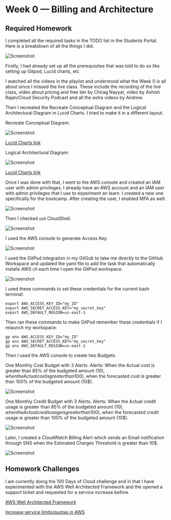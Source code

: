 # Week 0 — Billing and Architecture

## Required Homework
I completed all the required tasks in the TODO list in the Students Portal. Here is a breakdown of all the things I did.

![Screenshot](https://github.com/aaditunni/aws-bootcamp-cruddur-2023/blob/main/journal/week0/todolist.JPG)

Firstly, I had already set up all the prerequisites that was told to do so like setting up Gitpod, Lucid charts, etc

I watched all the videos in the playlist and understood what the Week 0 is all about since I missed the live class. These include the recording of the live class, video about pricing and free tier by Chirag Nayyar, video by Ashish Rajan/Cloud Security Podcast and all the extra videos by Andrew.

Then I recreated the Recreate Conceptual Diagram and the Logical Architectural Diagram in Lucid Charts. I tried to make it in a different layout. 

Recreate Conceptual Diagram:

![Screenshot](https://github.com/aaditunni/aws-bootcamp-cruddur-2023/blob/main/journal/week0/Conceptual%20Diagram.jpeg)

[Lucid Charts link](https://lucid.app/lucidchart/3d7d91bb-21d0-4f55-94cf-d8ae22e8d150/edit?invitationId=inv_10a7c99c-ffd9-4dd0-91d8-6da8bdbfea2a)


Logical Architectural Diagram: 

![Screenshot](https://github.com/aaditunni/aws-bootcamp-cruddur-2023/blob/main/journal/week0/Logical%20Architectual%20Diagram.jpeg)

[Lucid Charts link](https://lucid.app/lucidchart/fa535cbe-efae-46a4-bec7-2b3d860f250c/edit?invitationId=inv_6e43d437-a391-4d40-a3f9-edc3f1014f03)

Once I was done with that, I went to the AWS console and created an IAM user with admin privileges. I already have an AWS account and an IAM user with admin privileges that I use to experiment an learn. I created a new one specifically for the bootcamp. After creating the user, I enabled MFA as well.

![Screenshot](https://github.com/aaditunni/aws-bootcamp-cruddur-2023/blob/main/journal/week0/user.JPG)

Then I checked out CloudShell.

![Screenshot](https://github.com/aaditunni/aws-bootcamp-cruddur-2023/blob/main/journal/week0/cloudshell.JPG)

I used the AWS console to generate Access Key.

![Screenshot](https://github.com/aaditunni/aws-bootcamp-cruddur-2023/blob/main/journal/week0/credentials.JPG)

I used the GitPod integration in my GitGub to take me directly to the GitHub Workspace and updated the yaml file to add the task that automatically installs AWS cli each time I open the GitPod workspace.

![Screenshot](https://github.com/aaditunni/aws-bootcamp-cruddur-2023/blob/main/journal/week0/cli.JPG)

I used these commands to set these credentials for the current bash terminal:
```
export AWS_ACCESS_KEY_ID="my_ID"
export AWS_SECRET_ACCESS_KEY="my_secret_key"
export AWS_DEFAULT_REGION=us-east-1
```
Then ran these commands to make GitPod remember these credentials if I relaunch my workspace:
```
gp env AWS_ACCESS_KEY_ID="my_ID"
gp env AWS_SECRET_ACCESS_KEY="my_secret_key"
gp env AWS_DEFAULT_REGION=us-east-1
```

Then I used the AWS console to create two Budgets.

One Monthly Cost Budget with 3 Alerts. 
Alerts: When the Actual cost is greater than 85% of the budgeted amount (10$), when the Actual cost is greater than 100% of the budgeted amount (10$), when the forecasted cost is greater than 100% of the budgeted amount (10$).

![Screenshot](https://github.com/aaditunni/aws-bootcamp-cruddur-2023/blob/main/journal/week0/cost%20budget.JPG)

One Monthly Credit Budget with 3 Alerts. 
Alerts: When the Actual credit usage is greater than 85% of the budgeted amount (10$), when the Actual credit usage is greater than 100% of the budgeted amount (10$), when the forecasted credit usage is greater than 100% of the budgeted amount (10$).

![Screenshot](https://github.com/aaditunni/aws-bootcamp-cruddur-2023/blob/main/journal/week0/credit%20budget.JPG)

Later, I created a CloudWatch Billing Alert which sends an Email notification through SNS when the Estimated Charges Threshold is greater than 10$.

![Screenshot](https://github.com/aaditunni/aws-bootcamp-cruddur-2023/blob/main/journal/week0/billing%20alert.JPG)


## Homework Challenges
I am currently doing the 100 Days of Cloud challenge and in that I have experimented with the AWS Well Architected Framework and the opened a support ticket and requested for a service increase before.

[AWS Well Architected Framework](https://github.com/aaditunni/100DaysOfCloud/blob/main/Journey/026/Readme.md)

[Increase service limits/quotas in AWS](https://github.com/aaditunni/100DaysOfCloud/blob/main/Journey/036/Readme.md)

